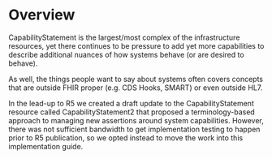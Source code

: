 # Overview

CapabilityStatement is the largest/most complex of the infrastructure resources, yet there continues to be pressure to add yet more capabilities to describe additional nuances of how systems behave (or are desired to behave). 

As well, the things people want to say about systems often covers concepts that are outside FHIR proper (e.g. CDS Hooks, SMART) or even outside HL7. 

In the lead-up to R5 we created a draft update to the CapabilityStatement resource called CapabilityStatement2 that proposed a terminology-based approach to managing new assertions around system capabilities. However, there was not sufficient bandwidth to get implementation testing to happen prior to R5 publication, so we opted instead to move the work into this implementation guide.